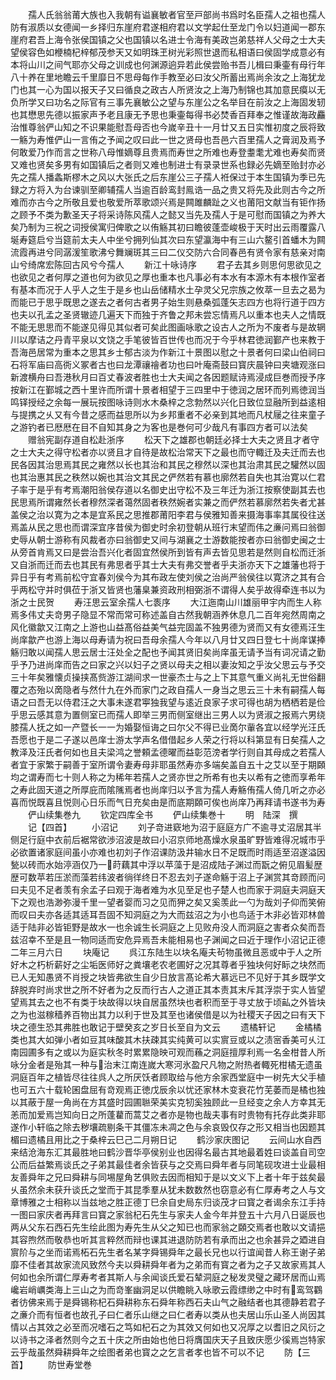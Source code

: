 <!-- { "loadSidebar": true } -->
　　孺人氏翁翁莆大族也入我朝有谥襄敏者官至戸部尚书爲时名臣孺人之祖也孺人防有淑质以女德闻一乡择归东崖府君遂相府君以文学起仕至龙门令以妇道闻一郡东崖府君吾上海令张侯国镇之父也国镇以名进士令海有美政岂弟慈祥人父母之士大夫望侯容色如楩楠杞梓郁茂参天又如明珠玊树光彩照世退而私相语曰侯固学成意必有本将山川之间气耶亦父母之训成也何渊源逈异若此侯尝贻书吾儿楫曰秉壷有母行年八十养在里地瞻云千里靡日不思母每作手教至必曰汝父所蓄出焉尚余汝之上海犹龙门也其一心为国以报天子又曰循良之政古人所贤汝之上海乃制锦也其加意民瘼以无负所学又曰功名之际官有三事先襄敏公之望与东崖公之名举目在前汝之上海固发轫也其懋思先德以振家声予老且康无予思也秉壷每得书必焚香百拜奉之惟谨故海政麤治惟尊翁俨山知之不识果能慰吾母否也今嵗辛丑十一月廿又五日实惟初度之辰将致一觞为寿惟俨山一言侑之予闻之叹曰此一世之贤母也吾邑六百里孺人之膏润及焉予何敢爱乃作而言之世称八母惟嫡尊且贵焉而寿世之所难也寿登耋耄尤难也寿矣而贤又难也贤矣多男有如国镇后之者则又难也制进士有录录世系也録必先嫡至贻封亦必先之孺人播螽斯樛木之风以大张氏之后东崖公三子孺人袵保过于本生国镇为季已先録之方将入为台谏驯至卿辅孺人当逾百龄鸾封鳯诰一品之贵又将先及此则古今之所难而亦古今之所敬且爱也敬爱所萃歌颂兴焉是闗雎麟趾之义也莆阳文献当有钜作扬之顾予不类为歉圣天子将采诗陈风孺人之懿又当先及孺人于是可慰而国镇之为养大矣乃制为三祝之词授侯寓归俾歌之以侑觞其初曰瞻彼蓬壶峻极于天时出云雨覆露八埏寿筵启兮当筵前太夫人中坐兮拥列仙其次曰东望瀛海中有三山六鳌引首蟠木为闗流霞再进兮同潺湲笙歌沸兮舞斓斑其三曰二仪交防六合同春邑有贤令家有慈亲对南山兮绮席宏陈回古风兮今孺人
　　新江十咏诗序
　　君子去其乡则思何思欲见之也欲见之者何厚之道也何为欲见之厚也重本也凡事必有本水有本源木有本根作室者有基本而况于人乎人之生于是乡也山岳储精水土孕灵父兄宗族之攸萃一旦去之曷为而能已于思乎既思之遂去之者何古者男子始生则悬桑弧蓬矢志四方也将行道于四方也夫以孔孟之圣贤辙迹几遍天下而独于齐鲁之邦未尝忘情焉凡以重本也夫人之情既不能无思思而不能遂见得见其似者可矣此图画咏歌之设古人之所为不废者与是故辋川以摩诘之丹青平泉以文饶之手笔彼皆百世传也而况于今乎林君徳润鄞产也来教于吾海邑居常为重本之思其乡士郁古淡为作新江十景图以慰之十景者何曰梁山伯祠曰石将军庙曰高衖义冢者古也曰龙潭禳禬者功也曰叶庵斋鼓曰寳庆晨钟曰夹塘观涨曰新渡横舟曰吾港秋月曰百丈春波者胜也士大夫闻之各因题赋诗焉浸成巨巻而授予序按新江在鄞城之西十里许而所谓十景者相望于三四里中于徳润之居环而列焉徳润当鸣铎授经之余每一展玩按图咏诗则水木桑梓之念勃然以兴化日致位显融所到益逺相与提携之乆又有今昔之感而益思所以为乡邦重者不必亲到其地而凡杖屦之往来童子之游钓者已厯厯在目不自知其身之为客也是巻何可少哉凡有事四方者可以法矣
　　赠翁宪副存道自松赴浙序
　　松天下之雄郡也朝廷必择士大夫之贤且才者守之士大夫之得守松者亦以贤且才自待是故松治常天下之最也而守輙迁及夫迁而去也民各因其治思焉其民之雍然以长也其治和其民之穆然以深也其治肃其民之驩然以固也其治惠其民之秩然以婉也其治文其民之俨然若有慕也廓然若自失也其治寛以仁君子率于是乎有考焉潮阳翁侯存道以名御史出守松不及三年迁为浙江按察使副其去也民思焉所谓雍然长者穆然深者蔼然固者秩然婉者实兼之而俨然若慕廓然若失者尤甚盖侯之治以寛为之本是宜系民之思推郡莆阳李君与侯雅知善来摄海事率其属役往送焉盖从民之思也而谓深宜序昔侯为御史时余初登朝从班行末望而伟之亷问焉曰翁御史辱从朝士游称有风裁者亦曰翁御史又间与湖襄之士游数能按者亦曰翁御史闽之士从旁首肯焉又曰是尝治吾兴化者固宜然侯所到皆有声去皆见思若是然则自松而迁浙又自浙而迁而去也其民有弗思者乎其士大夫有弗交誉者乎夫浙亦天下之雄藩也将于异日乎有考焉前松守宜春刘侯今为其布政左使刘侯之治尚严翁侯往以寛济之其有合乎两松守并时俱莅于浙又皆贤也藩臬兼资政刑相弼浙不谓得人矣乎故得牵连书以为浙之士民贺
　　寿汪思云室余孺人七袠序
　　大江迤南山川雄丽甲宇内而生人称焉多伟丈夫竒男子隐显不常而常可称述盖自古然我朝涵养休息几二百年宛然周南之风化徽歙又江南之上游也山益髙俗益美气益完固盖不独男德为贤而又有女德焉汪生尚庠歙产也游上海以母寿请为祝曰吾母余孺人今年以八月廿又四日登七十尚庠谋捧觞归敢以闻孺人思云居士汪处全之配也予闻其贤旧矣尚庠虽无请予当有词况请之勤乎予乃进尚庠而告之曰家之兴以妇子之贤以母夫之相以妻汝知之乎汝父思云与予交三十年矣雅懐贞操挟髙赀游江湖间求一世豪杰士与之上下其意气重义尚礼无世俗翻覆之态殆以啇隐者与然什九在外而家门之政自孺人一身当之思云三十未有嗣孺人每语之曰吾无以侍君汪之大事未遂君寕独我望与逺近良家子求可得也胡为栖栖若是俭乎思云感其意为置侧室已而孺人即举三男而侧室继出三男人以为贤淑之报焉六男绕膝孺人抚之如一产暨长一一为婚娶恒诲之曰尔父不得已业啇尔軰各宜以经学光汪氏吾愿也于是二子遂以邑庠士游太学声名借借起乡人荣之行将以科第显有日矣孺人之教泽及汪氏者何如也且夫梁鸿之誉頼孟德曜而益彰范滂者学行则自其母成之若孺人者宜于家繁于嗣善于室所谓令妻寿母非耶虽然寿亦多端矣盖自五十之艾以至于期頥均之谓寿而七十则人称之为稀年若孺人之贤亦世之所希有也夫以希有之徳而享希年之寿此固天道之所厚庇而隂隲焉者也尚庠归以予言为孺人寿觞侑孺人倚几听之亦必喜而悦既喜且悦则心日乐而气日充矣由是而底期頥可俟也尚庠乃再拜请书遂书为寿
　　俨山续集巻九
　　钦定四库全书
　　俨山续集巻十
　　明　陆深　撰
　　记【四首】
　　小沼记
　　刘子竒进窽地为沼于庭庭方广不逾寻丈沼居其半侧足行庭中衣前后裾常欲渉沼波是故曰小沼京师地髙燥水泉虽旷野皆难得况城市乎必欲置诸家庭间虽小亦难也初刘子作沼课防汲井输水日不足既而时雨适至沼遂溢因甃以砖而水始渟涵仅乃一莳藕其中浮以苹藻于是沼成陆子渊过而翫之俯见眉髪歴歴可数苹若压淤而藻若纬波者徜徉终日不忍去刘子遂命觞于沼上子渊赏其竒顾而问曰夫见不足者羡有余孟子曰观于海者难为水见至足也子楚人也而家于洞庭夫洞庭天下之观也浩渺弥漫千里一望者婴而习之见而狎之矣又奚羡此一勺为哉刘子仰而笑俯而叹曰夫亦各适其适耳吾固不知洞庭之为大而兹沼之为小也鸟适于木非必皆邓林兽适于陆非必皆钜野是故水一也余诚生长洞庭之上见败舟没人而洞庭之害者众矣而吾兹沼幸不至是且一物同适而安危异焉吾未能相易也子渊闻之曰近于理作小沼记正德二年三月六日
　　块庵记
　　呉江东陆生以块名庵夫茍物虽微且恶或中于人之所好木之朽析薪好之尘垢医师好之粪壤老农老圃好之况其尊者乎独块何好眎之块然而已人无知愚贤不肖授之块皆弗欲生自少日放言髙论希大慕远已不见好于其乡既学文辞脱弃时尚求世之所不好者为之反而行古人之道正其本责其末斥其浮崇于实人皆望望焉其去之也不有类于块故得以块自居虽然块也者积而至于寻丈放于顷畆之外皆块之为也滋稼穑养百物出其力以利于世及其至也诸侯借是以为社稷天子因之曰有天下块之德生恐其弗胜也敢记于壁癸亥之岁日长至自为文云
　　遗橘轩记
　　金橘橘类也其大如弹小者如豆其味酸其木扶疎其实纯黄可以实賔豆或以之渍宻香美可乆江南园圃多有之或以为庭实秋冬时累累隐映可观而蘓之洞庭擅厚利焉一名金柑昔人所咏分金者是殆其一种与治末江南连嵗大寒河氷盈尺凡物之附热者輙死柑橘无遗虽洞庭百年之植皆尽往往呉人之所厌饫者顾取给与他方余家西堂庭中一树先大父手植也可五六十载轮囷盘屈有竒观焉正徳戊辰余以忧还家林木变衰花竹芜萎而是橘也独以其蔽于屋一角尚在方其盛时园圃聮荣美实克牣奚独顾此一旦经变之余人方幸其无恙而加爱焉岂知向日之所蓬藋而蒿艾之者亦是物也哉夫事有时贵物有托存此类非耶遂作小轩临之除去秽壤疏剔条干其僵冻未凋之色与余哀毁仅存之形又相当也因题其楣曰遗橘且用比之于桑梓云巳己二月朔日记
　　鹤沙家庆图记
　　云间山水自西来结沧海东汇其最胜地曰鹤沙晋华亭侯别业也因得名最古其地最着姓曰谈盖自司空公而后益繁焉谈氏之子弟其最佳者余皆获与之交焉曰舜年者与同笔砚攻进士业最相友善舜年之兄曰舜耕与同埸屋角艺俱败去因而相知于是以文义下上者十年于兹矣最乆虽然余未获升谈氏之堂而于其昆季羣从犹未数数然也窃意必有仁厚寿考之人与文章博雅之士相称以当兹地之胜正德丁巳余自史局东归谈茂才曰寳之者谒余东江手持一图曰家庆者再拜言曰寳之家翁杞石先生与家夫人金今年并登五十六月八日诞辰也两从父东石西石先生绘此图为寿先生从父之知已也而家翁之頥交焉者也敢以文请挹其容煦然而敬恭也听其言粹然而辩也课其进退防防若有承而出之也余甚异之廼进自賔阶与之坐而诺焉柘石先生者名某字舜锡舜年之最长兄也以行谊闻昔人称王谢子弟靡不佳者其故家流风致然今夫以舜耕舜年者为之弟而有寳之者为之子又故家焉其人何如也余所谓仁厚寿考者其斯人与余闻谈氏爱石辇洞庭之秘发灵璧之藏环居而山焉巉岩峭巁类海上三山之为而竒峯幽洞足以供瞻眺入咏歌云霞缥缈之中时有鸾驾鸐者彷佛来焉于是舜锡称杞石舜耕称东石舜年称西石夫山气之融结者也其德静若君子之亷介而有恒者也故孔子曰仁者乐山继之曰仁者寿以类从也夫居山乐山圣人尚因其情以占其效之必至而况嗜石之笃如杞石之为其效又何如也又况厚之以耆旧之风衍之以诗书之泽者然则今之五十庆之所由始也他日将膺国庆天子且致庆愿少徯焉岂特家云乎哉虽然舜耕舜年之绘图者弟也寳之之乞言者孝也皆不可以不记
　　防【三首】
　　防世寿堂巻
